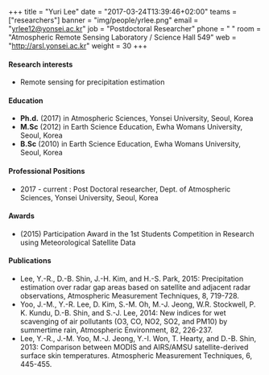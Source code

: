﻿+++
title = "Yuri Lee"
date = "2017-03-24T13:39:46+02:00"
teams = ["researchers"]
banner = "img/people/yrlee.png"
email = "yrlee12@yonsei.ac.kr"
job = "Postdoctoral Researcher"
phone = " "
room = "Atmospheric Remote Sensing Laboratory / Science Hall 549"
web = "http://arsl.yonsei.ac.kr"
weight = 30
+++

#### Research interests
+ Remote sensing for precipitation estimation


#### Education
+ **Ph.d.**  (2017) in Atmospheric Sciences, Yonsei University, Seoul, Korea
+ **M.Sc**  (2012) in Earth Science Education, Ewha Womans University, Seoul, Korea
+ **B.Sc**  (2010) in Earth Science Education, Ewha Womans University, Seoul, Korea

#### Professional Positions
+ 2017 - current : Post Doctoral researcher, Dept. of Atmospheric Sciences, Yonsei University, Seoul, Korea

#### Awards
+ (2015) Participation Award in the 1st Students Competition in Research using Meteorological Satellite Data

#### Publications
+ Lee, Y.-R., D.-B. Shin, J.-H. Kim, and H.-S. Park, 2015: Precipitation estimation over radar gap areas based on satellite and adjacent radar observations, Atmospheric Measurement Techniques, 8, 719-728.
+ Yoo, J.-M., Y.-R. Lee, D. Kim, S.-M. Oh, M.-J. Jeong, W.R. Stockwell, P. K. Kundu, D.-B. Shin, and S.-J. Lee, 2014: New indices for wet scavenging of air pollutants (O3, CO, NO2, SO2, and PM10) by summertime rain, Atmospheric Environment, 82, 226-237.
+ Lee, Y.-R., J.-M. Yoo, M.-J. Jeong, Y.-I. Won, T. Hearty, and D.-B. Shin, 2013: Comparison between MODIS and AIRS/AMSU satellite-derived surface skin temperatures. Atmospheric Measurement Techniques, 6, 445-455.

